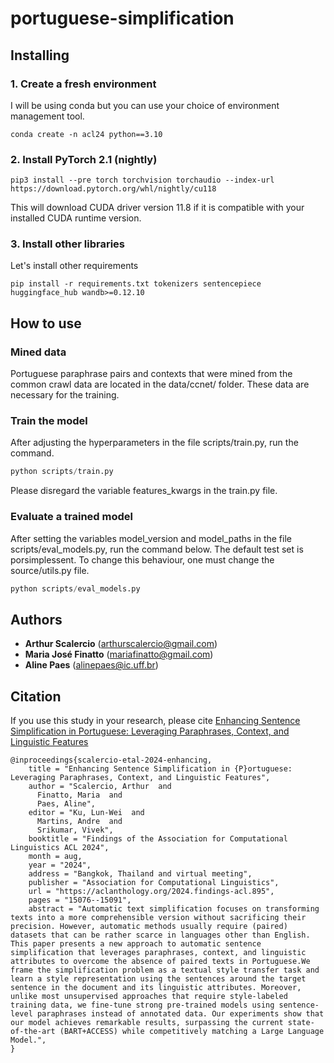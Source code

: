# portuguese-simplification
## Installing
### 1. Create a fresh environment

I will be using conda but you can use your choice of environment management tool.

```
conda create -n acl24 python==3.10
```

### 2. Install PyTorch 2.1 (nightly)


```
pip3 install --pre torch torchvision torchaudio --index-url https://download.pytorch.org/whl/nightly/cu118
```

This will download CUDA driver version 11.8 if it is compatible with your installed CUDA runtime version.

### 3. Install other libraries

Let's install other requirements

```
pip install -r requirements.txt tokenizers sentencepiece huggingface_hub wandb>=0.12.10
```


## How to use

### Mined data
Portuguese paraphrase pairs and contexts that were mined from the common crawl data are located in the data/ccnet/ folder. These data are necessary for the training.

### Train the model
After adjusting the hyperparameters in the file scripts/train.py, run the command. 
```python
python scripts/train.py 
```
Please disregard the variable features_kwargs in the train.py file.

### Evaluate a trained model
After setting the variables model_version and model_paths in the file scripts/eval_models.py, run the command below. The default test set is porsimplessent. To change this behaviour, one must change the source/utils.py file.
```python
python scripts/eval_models.py 
```


## Authors

* **Arthur Scalercio** ([arthurscalercio@gmail.com](mailto:arthurscalercio@gmail.com))
* **Maria José Finatto** ([mariafinatto@gmail.com](mailto:mariafinatto@gmail.com))
* **Aline Paes** ([alinepaes@ic.uff.br](mailto:alinepaes@ic.uff.br))


## Citation

If you use this study in your research, please cite [Enhancing Sentence Simplification in Portuguese: Leveraging Paraphrases, Context, and Linguistic Features](https://aclanthology.org/2024.findings-acl.895.pdf)

```
@inproceedings{scalercio-etal-2024-enhancing,
    title = "Enhancing Sentence Simplification in {P}ortuguese: Leveraging Paraphrases, Context, and Linguistic Features",
    author = "Scalercio, Arthur  and
      Finatto, Maria  and
      Paes, Aline",
    editor = "Ku, Lun-Wei  and
      Martins, Andre  and
      Srikumar, Vivek",
    booktitle = "Findings of the Association for Computational Linguistics ACL 2024",
    month = aug,
    year = "2024",
    address = "Bangkok, Thailand and virtual meeting",
    publisher = "Association for Computational Linguistics",
    url = "https://aclanthology.org/2024.findings-acl.895",
    pages = "15076--15091",
    abstract = "Automatic text simplification focuses on transforming texts into a more comprehensible version without sacrificing their precision. However, automatic methods usually require (paired) datasets that can be rather scarce in languages other than English. This paper presents a new approach to automatic sentence simplification that leverages paraphrases, context, and linguistic attributes to overcome the absence of paired texts in Portuguese.We frame the simplification problem as a textual style transfer task and learn a style representation using the sentences around the target sentence in the document and its linguistic attributes. Moreover, unlike most unsupervised approaches that require style-labeled training data, we fine-tune strong pre-trained models using sentence-level paraphrases instead of annotated data. Our experiments show that our model achieves remarkable results, surpassing the current state-of-the-art (BART+ACCESS) while competitively matching a Large Language Model.",
}
```